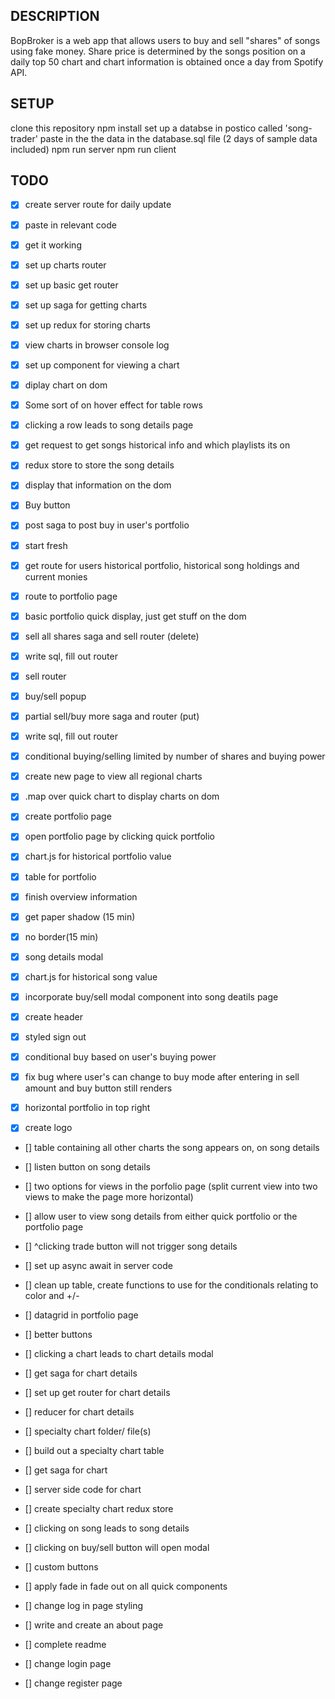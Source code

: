## DESCRIPTION
BopBroker is a web app that allows users to buy and sell "shares" of songs using fake money. Share price is determined by the songs position on a daily top 50 chart and chart information is obtained once a day from Spotify API.

## SETUP
clone this repository
npm install
set up a databse in postico called 'song-trader'
paste in the the data in the database.sql file (2 days of sample data included)
npm run server 
npm run client

## TODO
- [x] create server route for daily update
- [x] paste in relevant code 
- [x] get it working
- [x] set up charts router 
- [x] set up basic get router
- [x] set up saga for getting charts
- [x] set up redux for storing charts
- [x] view charts in browser console log 
- [x] set up component for viewing a chart 
- [x] diplay chart on dom 
- [x] Some sort of on hover effect for table rows
- [x] clicking a row leads to song details page
- [x] get request to get songs historical info and which playlists its on
- [x] redux store to store the song details
- [x] display that information on the dom 
- [x] Buy button 
- [x] post saga to post buy in user's portfolio
- [x] start fresh
- [x] get route for users historical portfolio, historical song holdings and current monies 
- [x] route to portfolio page
- [x] basic portfolio quick display, just get stuff on the dom
- [x] sell all shares saga and sell router (delete)
- [x] write sql, fill out router
- [x] sell router
- [x] buy/sell popup 
- [x] partial sell/buy more saga and router (put)
- [x] write sql, fill out router
- [x] conditional buying/selling limited by number of shares and buying power
- [x] create new page to view all regional charts 
- [x] .map over quick chart to display charts on dom
- [x] create portfolio page
- [x] open portfolio page by clicking quick portfolio 
- [x] chart.js for historical portfolio value
- [x] table for portfolio 
- [x] finish overview information
- [x] get paper shadow (15 min)
- [x] no border(15 min)
- [x] song details modal 
- [x] chart.js for historical song value 
- [x] incorporate buy/sell modal component into song deatils page 
- [x] create header
- [x] styled sign out 
- [x] conditional buy based on user's buying power 
- [x] fix bug where user's can change to buy mode after entering in sell amount and buy button still renders 
- [x] horizontal portfolio in top right 
- [x] create logo


- [] table containing all other charts the song appears on, on song details
- [] listen button on song details


- [] two options for views in the porfolio page (split current view into two views to make the page more horizontal)
- [] allow user to view song details from either quick portfolio or the portfolio page 
- [] ^clicking trade button will not trigger song details 




- [] set up async await in server code 
- [] clean up table, create functions to use for the conditionals relating to color and +/-








- [] datagrid in portfolio page
- [] better buttons 



- [] clicking a chart leads to chart details modal
- [] get saga for chart details
- [] set up get router for chart details 
- [] reducer for chart details 

- [] specialty chart folder/ file(s)
- [] build out a specialty chart table 
- [] get saga for chart 
- [] server side code for chart 
- [] create specialty chart redux store
- [] clicking on song leads to song details
- [] clicking on buy/sell button will open modal 





- [] custom buttons 
- [] apply fade in fade out on all quick components


- [] change log in page styling 





- [] write and create an about page 
- [] complete readme

- [] change login page 
- [] change register page






